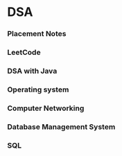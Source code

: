 # DSA
### Placement Notes
### LeetCode
### DSA with Java
### Operating system
### Computer Networking
### Database Management System
### SQL
